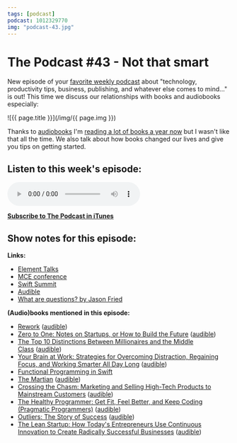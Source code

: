 ```yaml
---
tags: [podcast]
podcast: 1012329770
img: "podcast-43.jpg"
---
```


# The Podcast #43 - Not that smart

New episode of your [favorite weekly podcast][p] about "technology, productivity tips, business, publishing, and whatever else comes to mind..." is out! This time we discuss our relationships with books and audiobooks especially:

<!--More-->

![{{ page.title }}](/img/{{ page.img }})

Thanks to [audiobooks](/books) I'm [reading a lot of books a year now](https://sliwinski.com/reading) but I wasn't like that all the time. We also talk about how books changed our lives and give you tips on getting started. 

## Listen to this week's episode:

<audio controls>
<source src="https://files.nozbe.com/podcast/043.mp3" type="audio/mpeg">
</audio>

**[Subscribe to The Podcast in iTunes][i]**

## Show notes for this episode:

**Links:**

  * [Element Talks](http://www.elementtalks.com/)
  * [MCE conference](http://2016.mceconf.com/)
  * [Swift Summit](https://www.swiftsummit.com/)
  * [Audible](http://www.audible.com/)
  * [What are questions? by Jason Fried](https://signalvnoise.com/posts/3225-what-are-questions)

**(Audio)books mentioned in this episode:**

  * [Rework](http://www.amazon.com/Rework-Jason-Fried/dp/0307463745) ([audible](http://www.audible.com/pd/Business/Rework-Audiobook/B0036FLXLQ))
  * [Zero to One: Notes on Startups, or How to Build the Future](http://www.amazon.com/Zero-One-Notes-Startups-Future/dp/0804139296) ([audible](http://www.audible.com/pd/Business/Zero-to-One-Audiobook/B00M27LBU2))
  * [The Top 10 Distinctions Between Millionaires and the Middle Class](http://www.amazon.com/Distinctions-Between-Millionaires-Middle-Class/dp/0345500229) ([audible](http://www.audible.com.au/pd/Health-Personal-Development/The-Top-10-Distinctions-Between-Millionaires-and-the-Middle-Class-Audiobook/B00FPMZMBK))
  * [Your Brain at Work: Strategies for Overcoming Distraction, Regaining Focus, and Working Smarter All Day Long](http://www.amazon.com/Your-Brain-Work-Strategies-Distraction/dp/0061771295) ([audible](http://www.audible.com/pd/Business/Your-Brain-at-Work-Audiobook/B004S3GJYQ))
  * [Functional Programming in Swift](https://www.objc.io/books/functional-swift/)
  * [The Martian](http://www.amazon.com/Martian-Andy-Weir/dp/0553418025/) ([audible](http://www.audible.com/pd/Sci-Fi-Fantasy/The-Martian-Audiobook/B00B5HZGUG/))
  * [Crossing the Chasm: Marketing and Selling High-Tech Products to Mainstream Customers](http://www.amazon.com/Crossing-Chasm-Marketing-High-Tech-Mainstream/dp/0060517123) ([audible](http://www.audible.com/pd/Business/Crossing-the-Chasm-Audiobook/B009P51M4O))
  * [The Healthy Programmer: Get Fit, Feel Better, and Keep Coding (Pragmatic Programmers)](http://www.amazon.com/Healthy-Programmer-Better-Pragmatic-Programmers/dp/1937785319/) ([audible](http://www.audible.com/pd/Self-Development/The-Healthy-Programmer-Audiobook/B00OMEE02E))
  * [Outliers: The Story of Success](http://www.amazon.com/Outliers-Story-Success-Malcolm-Gladwell/dp/0316017930) ([audible](http://www.audible.com/pd/Nonfiction/Outliers-Audiobook/B002UZDRK8))
  * [The Lean Startup: How Today's Entrepreneurs Use Continuous Innovation to Create Radically Successful Businesses](http://www.amazon.com/The-Lean-Startup-Entrepreneurs-Continuous/dp/0307887898) ([audible](http://www.audible.com/pd/Business/The-Lean-Startup-Audiobook/B005LXV0HI))

[e]: /podcast-43
[p]: /podcast
[n]: https://michael.gratis/nozbe
[r]: https://michael.gratis/radex
[i]: https://michael.gratis/thepodcast